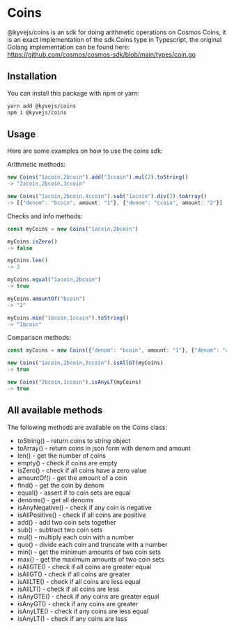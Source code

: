 # Coins

@kyvejs/coins is an sdk for doing arithmetic operations on Cosmos Coins, it is an exact implementation of the
sdk.Coins type in Typescript, the original Golang implementation can be found here: https://github.com/cosmos/cosmos-sdk/blob/main/types/coin.go

## Installation

You can install this package with npm or yarn:

```bash
yarn add @kyvejs/coins
npm i @kyvejs/coins
```

## Usage

Here are some examples on how to use the coins sdk:

Arithmetic methods:

```ts
new Coins("1acoin,2bcoin").add("3ccoin").mul(2).toString()
-> "2acoin,2bcoin,3ccoin"

new Coins("1acoin,2bcoin,4ccoin").sub("1acoin").div(2).toArray()
-> [{"denom": "bcoin", amount: "1"}, {"denom": "ccoin", amount: "2"}]
```

Checks and info methods:

```ts
const myCoins = new Coins("1acoin,2bcoin")

myCoins.isZero()
-> false

myCoins.len()
-> 2

myCoins.equal("1acoin,2bcoin")
-> true

myCoins.amountOf("bcoin")
-> "2"

myCoins.min("1bcoin,1ccoin").toString()
-> "1bcoin"
```

Comparison methods:

```ts
const myCoins = new Coins({"denom": "bcoin", amount: "1"}, {"denom": "ccoin", amount: "2"})

new Coins("1acoin,2bcoin,3ccoin").isAllGT(myCoins)
-> true

new Coins("2bcoin,1ccoin").isAnyLT(myCoins)
-> true
```

## All available methods

The following methods are available on the Coins class:

- toString() - return coins to string object
- toArray() - return coins in json form with denom and amount
- len() - get the number of coins
- empty() - check if coins are empty
- isZero() - check if all coins have a zero value
- amountOf() - get the amount of a coin
- find() - get the coin by denom
- equal() - assert if to coin sets are equal
- denoms() - get all denoms
- isAnyNegative() - check if any coin is negative
- isAllPositive() - check if all coins are positive
- add() - add two coin sets together
- sub() - subtract two coin sets
- mul() - multiply each coin with a number
- quo() - divide each coin and truncate with a number
- min() - get the minimum amounts of two coin sets
- max() - get the maximum amounts of two coin sets
- isAllGTE() - check if all coins are greater equal
- isAllGT() - check if all coins are greater
- isAllLTE() - check if all coins are less equal
- isAllLT() - check if all coins are less
- isAnyGTE() - check if any coins are greater equal
- isAnyGT() - check if any coins are greater
- isAnyLTE() - check if any coins are less equal
- isAnyLT() - check if any coins are less
